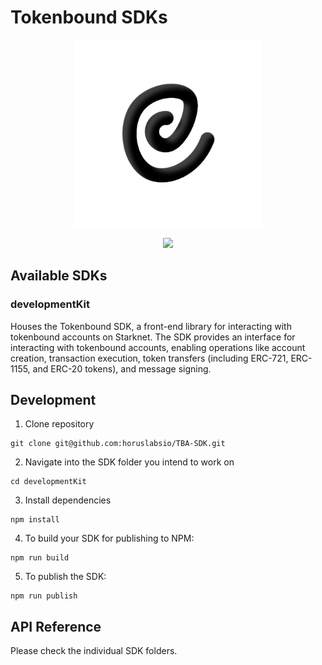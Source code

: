 # Tokenbound SDKs

<!-- logo -->
<p align="center">
  <img width='300' src="./assets/tokenbound.png">
</p>

<!-- primary badges -->
<p align="center">
  <a href="https://github.com/horuslabsio/TBA-SDK/LICENSE/">
    <img src="https://img.shields.io/badge/license-MIT-black">
  </a>
</p>

## Available SDKs

### developmentKit
Houses the Tokenbound SDK, a front-end library for interacting with tokenbound accounts on Starknet. The SDK provides an interface for interacting with tokenbound accounts, enabling operations like account creation, transaction execution, token transfers (including ERC-721, ERC-1155, and ERC-20 tokens), and message signing.


## Development
1. Clone repository
```
git clone git@github.com:horuslabsio/TBA-SDK.git
```

2. Navigate into the SDK folder you intend to work on
```
cd developmentKit
```

3. Install dependencies
```
npm install
```

4. To build your SDK for publishing to NPM:
```
npm run build
```

5. To publish the SDK:
```
npm run publish
```

## API Reference
Please check the individual SDK folders.
